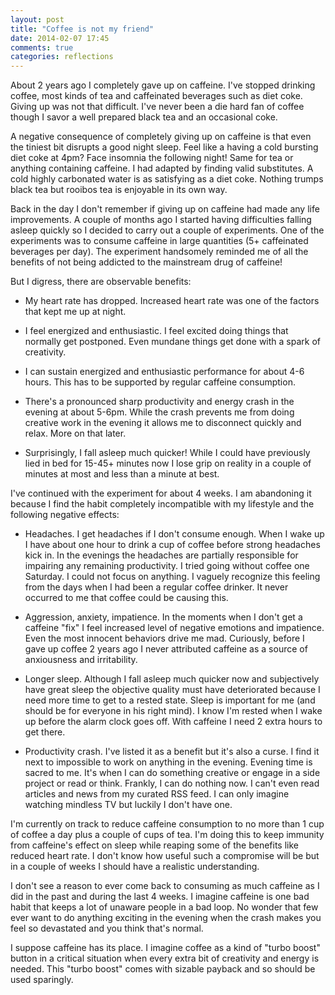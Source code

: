 ```yaml
---
layout: post
title: "Coffee is not my friend"
date: 2014-02-07 17:45
comments: true
categories: reflections
---
```


About 2 years ago I completely gave up on caffeine. I've stopped drinking coffee, most kinds of tea and caffeinated beverages such as diet coke. Giving up was not that difficult. I've never been a die hard fan of coffee though I savor a well prepared black tea and an occasional coke.

A negative consequence of completely giving up on caffeine is that even the tiniest bit disrupts a good night sleep. Feel like a having a cold bursting diet coke at 4pm? Face insomnia the following night! Same for tea or anything containing caffeine. I had adapted by finding valid substitutes. A cold highly carbonated water is as satisfying as a diet coke. Nothing trumps black tea but rooibos tea is enjoyable in its own way.

Back in the day I don't remember if giving up on caffeine had made any life improvements. A couple of months ago I started having difficulties falling asleep quickly so I decided to carry out a couple of experiments. One of the experiments was to consume caffeine in large quantities (5+ caffeinated beverages per day). The experiment handsomely reminded me of all the benefits of not being addicted to the mainstream drug of caffeine!

But I digress, there are observable benefits:

 * My heart rate has dropped. Increased heart rate was one of the factors that kept me up at night.

 * I feel energized and enthusiastic. I feel excited doing things that normally get postponed. Even mundane things get done with a spark of creativity.

 * I can sustain energized and enthusiastic performance for about 4-6 hours. This has to be supported by regular caffeine consumption.

 * There's a pronounced sharp productivity and energy crash in the evening at about 5-6pm. While the crash prevents me from doing creative work in the evening it allows me to disconnect quickly and relax. More on that later.

 * Surprisingly, I fall asleep much quicker! While I could have previously lied in bed for 15-45+ minutes now I lose grip on reality in a couple of minutes at most and less than a minute at best.

I've continued with the experiment for about 4 weeks. I am abandoning it because I find the habit completely incompatible with my lifestyle and the following negative effects:

 * Headaches. I get headaches if I don't consume enough. When I wake up I have about one hour to drink a cup of coffee before strong headaches kick in. In the evenings the headaches are partially responsible for impairing any remaining productivity. I tried going without coffee one Saturday. I could not focus on anything. I vaguely recognize this feeling from the days when I had been a regular coffee drinker. It never occurred to me that coffee could be causing this.

 * Aggression, anxiety, impatience. In the moments when I don't get a caffeine "fix" I feel increased level of negative emotions and impatience. Even the most innocent behaviors drive me mad. Curiously, before I gave up coffee 2 years ago I never attributed caffeine as a source of anxiousness and irritability.

 * Longer sleep. Although I fall asleep much quicker now and subjectively have great sleep the objective quality must have deteriorated because I need more time to get to a rested state. Sleep is important for me (and should be for everyone in his right mind). I know I'm rested when I wake up before the alarm clock goes off. With caffeine I need 2 extra hours to get there.

 * Productivity crash. I've listed it as a benefit but it's also a curse. I find it next to impossible to work on anything in the evening. Evening time is sacred to me. It's when I can do something creative or engage in a side project or read or think. Frankly, I can do nothing now. I can't even read articles and news from my curated RSS feed. I can only imagine watching mindless TV but luckily I don't have one.

I'm currently on track to reduce caffeine consumption to no more than 1 cup of coffee a day plus a couple of cups of tea. I'm doing this to keep immunity from caffeine's effect on sleep while reaping some of the benefits like reduced heart rate. I don't know how useful such a compromise will be but in a couple of weeks I should have a realistic understanding.

I don't see a reason to ever come back to consuming as much caffeine as I did in the past and during the last 4 weeks. I imagine caffeine is one bad habit that keeps a lot of unaware people in a bad loop. No wonder that few ever want to do anything exciting in the evening when the crash makes you feel so devastated and you think that's normal.

I suppose caffeine has its place. I imagine coffee as a kind of "turbo boost" button in a critical situation when every extra bit of creativity and energy is needed. This "turbo boost" comes with sizable payback and so should be used sparingly.